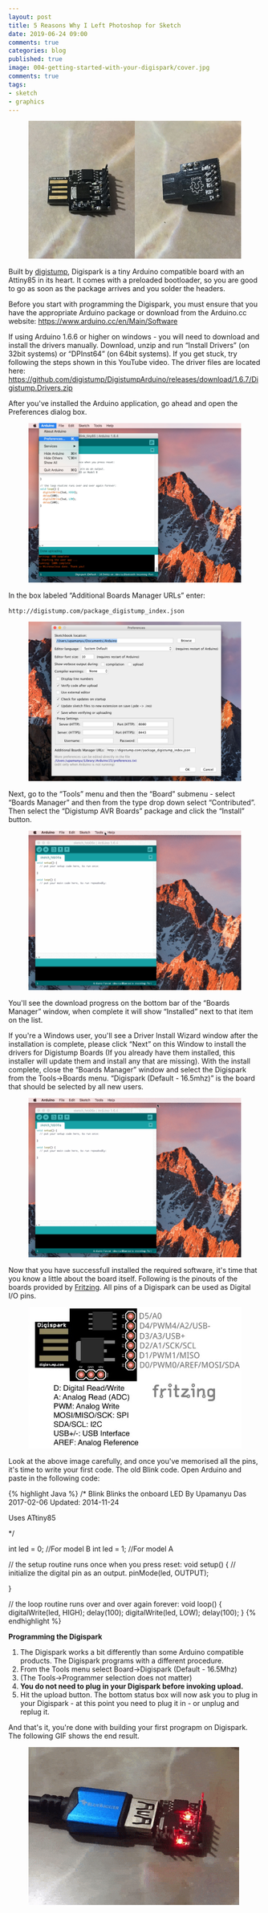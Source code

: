 ```yaml
---
layout: post
title: 5 Reasons Why I Left Photoshop for Sketch
date: 2019-06-24 09:00
comments: true
categories: blog
published: true
image: 004-getting-started-with-your-digispark/cover.jpg
comments: true
tags:
- sketch
- graphics
---
```


<figure>
	<img src="/images/posts/004-getting-started-with-your-digispark/000.jpg" alt="Digispark">
</figure>

Built by <a href="http://digistump.com/" target="_blank">digistump</a>, Digispark is a tiny Arduino compatible board with an Attiny85 in its heart. It comes with a preloaded bootloader, so you are good to go as soon as the package arrives and you solder the headers.

Before you start with programming the Digispark, you must ensure that you have the appropriate Arduino package or download from the Arduino.cc website: https://www.arduino.cc/en/Main/Software

If using Arduino 1.6.6 or higher on windows - you will need to download and install the drivers manually. Download, unzip and run “Install Drivers” (on 32bit systems) or “DPInst64” (on 64bit systems). If you get stuck, try following the steps shown in this YouTube video. The driver files are located here: https://github.com/digistump/DigistumpArduino/releases/download/1.6.7/Digistump.Drivers.zip

After you've installed the Arduino application, go ahead and open the Preferences dialog box.

<figure>
	<img src="/images/posts/004-getting-started-with-your-digispark/001.jpg" alt="Arduino Preferences">
</figure>

In the box labeled “Additional Boards Manager URLs” enter:

<pre><code class="language-html">http://digistump.com/package_digistump_index.json
</code></pre>

<figure>
	<img src="/images/posts/004-getting-started-with-your-digispark/002.jpg" alt="Pasting the URL">
</figure>

Next, go to the “Tools” menu and then the “Board” submenu - select “Boards Manager” and then from the type drop down select “Contributed”. Then select the “Digistump AVR Boards” package and click the “Install” button.

<figure>
	<img src="/images/posts/004-getting-started-with-your-digispark/003.gif" alt="Install AVR Boards Package">
</figure>

You'll see the download progress on the bottom bar of the “Boards Manager” window, when complete it will show “Installed” next to that item on the list.

If you're a Windows user, you'll see a Driver Install Wizard window after the installation is complete, please click “Next” on this Window to install the drivers for Digistump Boards (If you already have them installed, this installer will update them and install any that are missing). With the install complete, close the “Boards Manager” window and select the Digispark from the Tools→Boards menu. “Digispark (Default - 16.5mhz)” is the board that should be selected by all new users.

<figure>
	<img src="/images/posts/004-getting-started-with-your-digispark/004.gif" alt="Select the Board">
</figure>

Now that you have successfull installed the required software, it's time that you know a little about the board itself. Following is the pinouts of the boards provided by <a href="http://fritzing.org/home/" target="_blank">Fritzing</a>. All pins of a Digispark can be used as Digital I/O pins.

<figure>
	<img src="/images/posts/004-getting-started-with-your-digispark/digispark.jpg" alt="Select the Board">
</figure>

Look at the above image carefully, and once you've memorised all the pins, it's time to write your first code. The old Blink code. Open Arduino and paste in the following code:

{% highlight Java %}
/* 
  Blink
  Blinks the onboard LED
  By Upamanyu Das 2017-02-06
  Updated: 2014-11-24
  
  Uses ATtiny85
  
*/

int led = 0; //For model B
int led = 1; //For model A

// the setup routine runs once when you press reset:
void setup() {
  // initialize the digital pin as an output.
  pinMode(led, OUTPUT);

}

// the loop routine runs over and over again forever:
void loop() {
  digitalWrite(led, HIGH);
  delay(100);
  digitalWrite(led, LOW);
  delay(100);
}
{% endhighlight %}

**Programming the Digispark**

1. The Digispark works a bit differently than some Arduino compatible products. The Digispark programs with a different procedure.
1. From the Tools menu select Board→Digispark (Default - 16.5Mhz)
1. (The Tools→Programmer selection does not matter)
1. **You do not need to plug in your Digispark before invoking upload.**
1. Hit the upload button. The bottom status box will now ask you to plug in your Digispark - at this point you need to plug it in - or unplug and replug it.

And that's it, you're done with building your first prograpm on Digispark. The following GIF shows the end result.

<figure>
	<img src="/images/posts/004-getting-started-with-your-digispark/demo.gif" alt="Demo">
</figure>